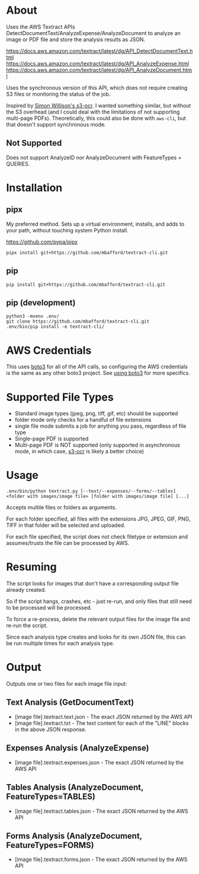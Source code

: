 # About

Uses the AWS Textract APIs DetectDocumentText/AnalyzeExpense/AnalyzeDocument to analyze an image or PDF file and store the analysis results as JSON.

https://docs.aws.amazon.com/textract/latest/dg/API_DetectDocumentText.html
https://docs.aws.amazon.com/textract/latest/dg/API_AnalyzeExpense.html
https://docs.aws.amazon.com/textract/latest/dg/API_AnalyzeDocument.html

Uses the synchronous version of this API, which does not require creating S3 files or monitoring the status of the job.

Inspired by [Simon Willison's s3-ocr](https://simonwillison.net/2022/Jun/30/s3-ocr/). I wanted something similar, but without the S3 overhead (and I could deal with the limitations of not supporting multi-page PDFs). Theoretically, this could also be done with `aws-cli`, but that doesn't support synchronous mode.

## Not Supported

Does not support AnalyzeID nor AnalyzeDocument with FeatureTypes = QUERIES.

# Installation

## pipx

My preferred method. Sets up a virtual environment, installs, and adds to your path, without touching system Python install.

https://github.com/pypa/pipx

```
pipx install git+https://github.com/mbafford/textract-cli.git
```

## pip

```
pip install git+https://github.com/mbafford/textract-cli.git
```

## pip (development)

```
python3 -mvenv .env/
git clone https://github.com/mbafford/textract-cli.git
.env/bin/pip install -e textract-cli/
```

# AWS Credentials

This uses [boto3](https://github.com/boto/boto3) for all of the API calls, so configuring the AWS credentials is the same as any other boto3 project. See [using boto3](https://github.com/boto/boto3#using-boto3) for more specifics.

# Supported File Types

- Standard image types (jpeg, png, tiff, gif, etc) should be supported
 - folder mode only checks for a handful of file extensions
 - single file mode submits a job for anything you pass, regardless of file type
- Single-page PDF is supported
- Multi-page PDF is NOT supported (only supported in asynchronous mode, in which case, [s3-ocr](https://simonwillison.net/2022/Jun/30/s3-ocr/) is likely a better choice)


# Usage

```
.env/bin/python textract.py [--text/--expenses/--forms/--tables] <folder with images/image file> [folder with images/image file] [...]
```

Accepts multile files or folders as arguments.

For each folder specified, all files with the extensions JPG, JPEG, GIF, PNG, TIFF in that folder will be selected and uploaded.

For each file specified, the script does not check filetype or extension and assumes/trusts the file can be processed by AWS.

# Resuming

The script looks for images that don't have a corresponding output file already created. 

So if the script hangs, crashes, etc - just re-run, and only files that still need to be processed will be processed.

To force a re-process, delete the relevant output files for the image file and re-run the script.

Since each analysis type creates and looks for its own JSON file, this can be run multiple times for each analysis type.

# Output

Outputs one or two files for each image file input:

## Text Analysis (GetDocumentText)
- [image file].textract.text.json - The exact JSON returned by the AWS API 
- [image file].textract.txt       - The text content for each of the "LINE" blocks in the above JSON response.

## Expenses Analysis (AnalyzeExpense)
- [image file].textract.expenses.json - The exact JSON returned by the AWS API 

## Tables Analysis (AnalyzeDocument, FeatureTypes=TABLES)
- [image file].textract.tables.json - The exact JSON returned by the AWS API 

## Forms Analysis (AnalyzeDocument, FeatureTypes=FORMS)
- [image file].textract.forms.json - The exact JSON returned by the AWS API 
 
